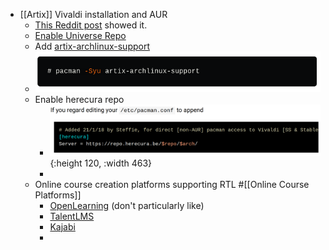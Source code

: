 - [[Artix]] Vivaldi installation and AUR
	- [This Reddit post](https://www.reddit.com/r/artixlinux/comments/ve00lw/can_not_find_artixarchlinuxsupport/) showed it.
	- [Enable Universe Repo](https://wiki.artixlinux.org/Main/Repositories#Universe)
	- Add [artix-archlinux-support](https://dev.to/nabbisen/artix-linux-add-arch-linux-repos-extra-community-35ab)
	- ![image.png](../assets/image_1659002073013_0.png)
	- Enable herecura repo
		- ![image.png](../assets/image_1659002864431_0.png){:height 120, :width 463}
		-
	- Online course creation platforms supporting RTL #[[Online Course Platforms]]
		- [OpenLearning](https://solutions.openlearning.com) (don't particularly like)
		- [TalentLMS](https://www.talentlms.com)
		- [Kajabi](https://kajabi.com)
		-